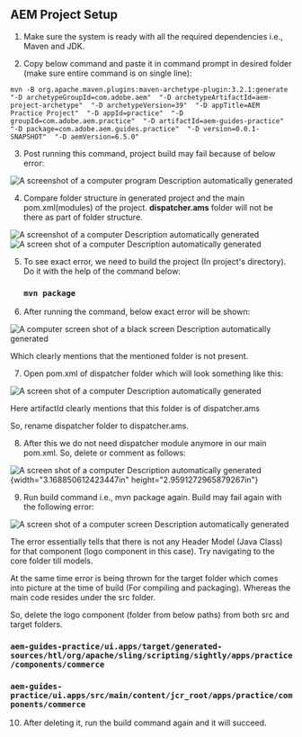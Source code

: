 ## AEM Project Setup

1.  Make sure the system is ready with all the required dependencies
    i.e., Maven and JDK. 

2.  Copy below command and paste it in command prompt in desired folder
    (make sure entire command is on single line):
    
   ```mvn -B org.apache.maven.plugins:maven-archetype-plugin:3.2.1:generate  "-D archetypeGroupId=com.adobe.aem"  "-D archetypeArtifactId=aem-project-archetype"  "-D archetypeVersion=39"  "-D appTitle=AEM Practice Project"  "-D appId=practice"  "-D groupId=com.adobe.aem.practice"  "-D artifactId=aem-guides-practice"  "-D package=com.adobe.aem.guides.practice"  "-D version=0.0.1-SNAPSHOT"  "-D aemVersion=6.5.0"```

3.  Post running this command, project build may fail because of below
    error:

![A screenshot of a computer program Description automatically
generated](./image1.png)

4.  Compare folder structure in generated project and the main
    pom.xml(modules) of the project. **dispatcher.ams** folder will not
    be there as part of folder structure.

![A screenshot of a computer Description automatically
generated](./image2.png)![A screen shot of a computer Description
automatically
generated](./image3.png)

5.  To see exact error, we need to build the project (In project's
    directory). Do it with the help of the command below:
    
    ### `mvn package`

7.  After running the command, below exact error will be shown:

![A computer screen shot of a black screen Description automatically
generated](./image4.png)

Which clearly mentions that the mentioned folder is not present.

7.  Open pom.xml of dispatcher folder which will look something like
    this:

![A screen shot of a computer Description automatically
generated](./image5.png)

Here artifactId clearly mentions that this folder is of dispatcher.ams

So, rename dispatcher folder to dispatcher.ams.

8.  After this we do not need dispatcher module anymore in our main
    pom.xml. So, delete or comment as follows:

![A screen shot of a computer Description automatically
generated](./image6.png){width="3.168850612423447in"
height="2.9591272965879267in"}

9.  Run build command i.e., mvn package again. Build may fail again with
    the following error:

![A screen shot of a computer screen Description automatically
generated](./image7.png)

The error essentially tells that there is not any Header Model (Java
Class) for that component (logo component in this case). Try navigating
to the core folder till models.

At the same time error is being thrown for the target folder which comes
into picture at the time of build (For compiling and packaging). Whereas
the main code resides under the src folder.

So, delete the logo component (folder from below paths) from both src
and target folders.

### `aem-guides-practice/ui.apps/target/generated-sources/htl/org/apache/sling/scripting/sightly/apps/practice/components/commerce`

### `aem-guides-practice/ui.apps/src/main/content/jcr_root/apps/practice/components/commerce`

10.	After deleting it, run the build command again and it will succeed.
